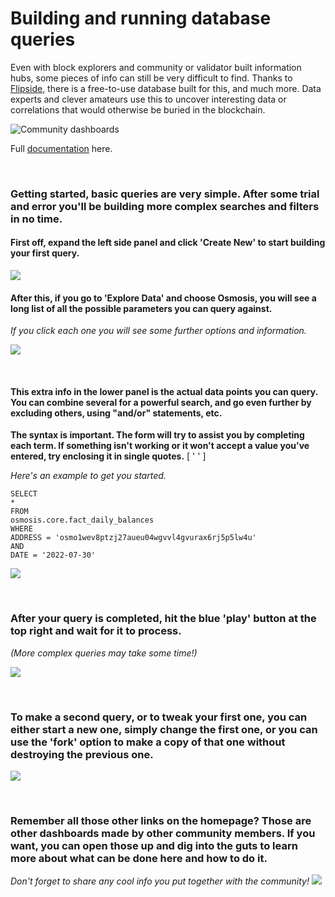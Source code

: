 # Building and running database queries

Even with block explorers and community or validator built information hubs, some pieces of info can still be very difficult to find. Thanks to [Flipside](https://flipsidecrypto.xyz/), there is a free-to-use database built for this, and much more. Data experts and clever amateurs use this to uncover interesting data or correlations that would otherwise be buried in the blockchain.<br>

![](https://github.com/osmo-support-lab/guides-and-info/blob/main/guide-images/flipside/1.png?raw=true "Community dashboards")

Full [documentation](https://docs.flipsidecrypto.com/) here.

<br>

### Getting started, basic queries are very simple. After some trial and error you'll be building more complex searches and filters in no time.

#### First off, expand the left side panel and click 'Create New' to start building your first query.

![](https://github.com/osmo-support-lab/guides-and-info/blob/main/guide-images/flipside/2a.png?raw=true)
<br>

#### After this, if you go to 'Explore Data' and choose Osmosis, you will see a long list of all the possible parameters you can query against. 
*If you click each one you will see some further options and information.*

![](https://github.com/osmo-support-lab/guides-and-info/blob/main/guide-images/flipside/3a.png?raw=true)

<br>

#### This extra info in the lower panel is the actual data points you can query. You can combine several for a powerful search, and go even further by excluding others, using "and/or" statements, etc.


**The syntax is important. The form will try to assist you by completing each term. If something isn't working or it won't accept a value you've entered, try enclosing it in single quotes.** [ ' ' ]

*Here's an example to get you started.*
```
SELECT
*
FROM
osmosis.core.fact_daily_balances
WHERE
ADDRESS = 'osmo1wev8ptzj27aueu04wgvvl4gvurax6rj5p5lw4u'
AND
DATE = '2022-07-30'
```

![](https://github.com/osmo-support-lab/guides-and-info/blob/main/guide-images/flipside/4a.png?raw=true)

<br>

### After your query is completed, hit the blue 'play' button at the top right and wait for it to process. 
*(More complex queries may take some time!)*

![](https://github.com/osmo-support-lab/guides-and-info/blob/main/guide-images/flipside/5a.png?raw=true)

<br>

### To make a second query, or to tweak your first one, you can either start a new one, simply change the first one, or you can use the 'fork' option to make a copy of that one without destroying the previous one.

![](https://github.com/osmo-support-lab/guides-and-info/blob/main/guide-images/flipside/6a.png?raw=true)

<br>

### Remember all those other links on the homepage? Those are other dashboards made by other community members. If you want, you can open those up and dig into the guts to learn more about what can be done here and how to do it. 
*Don't forget to share any cool info you put together with the community!*
![](https://github.com/osmo-support-lab/guides-and-info/blob/main/guide-images/flipside/7a.png?raw=true)
